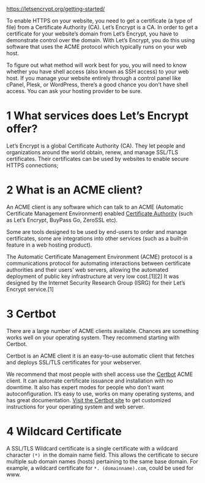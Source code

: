 
https://letsencrypt.org/getting-started/

To enable HTTPS on your website, you need to get a certificate (a type of file) from a Certificate Authority (CA). Let’s Encrypt is a CA. In order to get a certificate for your website’s domain from Let’s Encrypt, you have to demonstrate control over the domain. With Let’s Encrypt, you do this using software that uses the ACME protocol which typically runs on your web host.

To figure out what method will work best for you, you will need to know whether you have shell access (also known as SSH access) to your web host. If you manage your website entirely through a control panel like cPanel, Plesk, or WordPress, there’s a good chance you don’t have shell access. You can ask your hosting provider to be sure.


# 1 What services does Let’s Encrypt offer?
Let’s Encrypt is a global Certificate Authority (CA). They let people and organizations around the world obtain, renew, and manage SSL/TLS certificates. Their certificates can be used by websites to enable secure HTTPS connections;

# 2 What is an ACME client?

An ACME client is any software which can talk to an ACME (Automatic Certificate Management Environment) enabled [Certificate Authority](https://acmeclients.com/certificate-authorities) (such as Let’s Encrypt, BuyPass Go, ZeroSSL etc). 

Some are tools designed to be used by end-users to order and manage certificates, some are integrations into other services (such as a built-in feature in a web hosting product).

The Automatic Certificate Management Environment (ACME) protocol is a communications protocol for automating interactions between certificate authorities and their users’ web servers, allowing the automated deployment of public key infrastructure at very low cost.[1][2] It was designed by the Internet Security Research Group (ISRG) for their Let’s Encrypt service.[1]

# 3 Certbot
There are a large number of ACME clients available. Chances are something works well on your operating system. They recommend starting with Certbot.

Certbot is an ACME client
it is an easy-to-use automatic client that fetches and deploys SSL/TLS certificates for your webserver.

We recommend that most people with shell access use the [Certbot](https://certbot.eff.org/ "Certbot") ACME client. It can automate certificate issuance and installation with no downtime. It also has expert modes for people who don’t want autoconfiguration. It’s easy to use, works on many operating systems, and has great documentation. [Visit the Certbot site](https://certbot.eff.org/ "Certbot") to get customized instructions for your operating system and web server.


# 4 Wildcard Certificate 

A SSL/TLS Wildcard certificate is a single certificate with a wildcard character `(*) `in the domain name field. This allows the certificate to secure multiple sub domain names (hosts) pertaining to the same base domain. For example, a wildcard certificate for `*. (domainname).com`, could be used for www.

